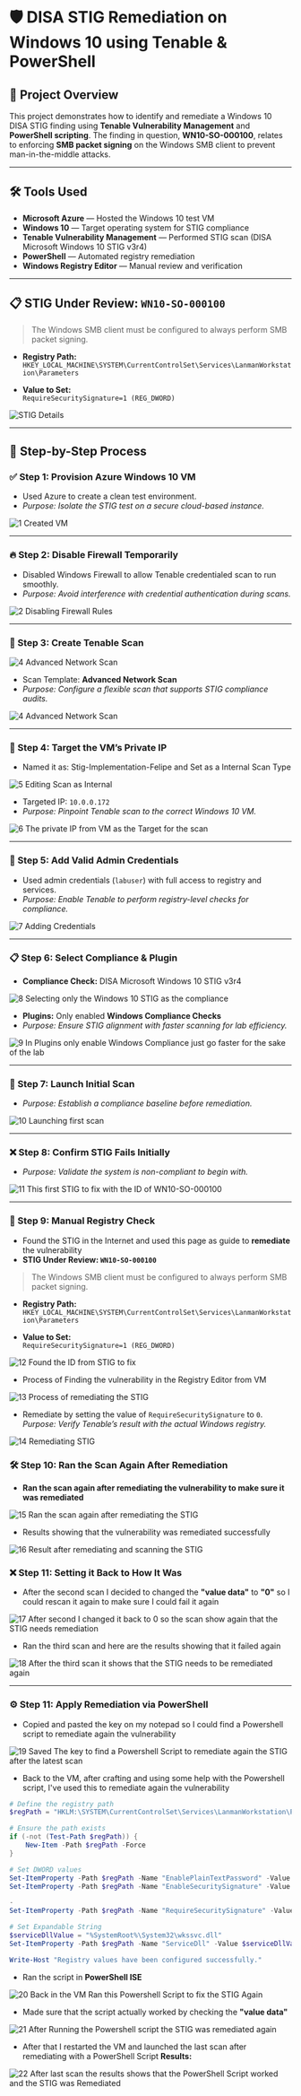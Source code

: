 # 🛡️ DISA STIG Remediation on Windows 10 using Tenable & PowerShell

## 📌 Project Overview

This project demonstrates how to identify and remediate a Windows 10 DISA STIG finding using **Tenable Vulnerability Management** and **PowerShell scripting**. The finding in question, **WN10-SO-000100**, relates to enforcing **SMB packet signing** on the Windows SMB client to prevent man-in-the-middle attacks.

---

## 🛠️ Tools Used

- **Microsoft Azure** — Hosted the Windows 10 test VM  
- **Windows 10** — Target operating system for STIG compliance  
- **Tenable Vulnerability Management** — Performed STIG scan (DISA Microsoft Windows 10 STIG v3r4)  
- **PowerShell** — Automated registry remediation  
- **Windows Registry Editor** — Manual review and verification  

---

## 📋 STIG Under Review: `WN10-SO-000100`

> The Windows SMB client must be configured to always perform SMB packet signing.

- **Registry Path:**  
  `HKEY_LOCAL_MACHINE\SYSTEM\CurrentControlSet\Services\LanmanWorkstation\Parameters`

- **Value to Set:**  
  `RequireSecuritySignature=1 (REG_DWORD)`

![STIG Details](screenshots/11.%20This%20first%20STIG%20to%20fix%20with%20the%20ID%20of%20WN10-SO-000100.png)

---

## 🔄 Step-by-Step Process

### ✅ Step 1: Provision Azure Windows 10 VM
- Used Azure to create a clean test environment.
- *Purpose: Isolate the STIG test on a secure cloud-based instance.*

![1 Created VM](https://github.com/user-attachments/assets/aa63048b-966a-4cc2-a27f-852b0e4671af)

---

### 🔥 Step 2: Disable Firewall Temporarily
- Disabled Windows Firewall to allow Tenable credentialed scan to run smoothly. 
- *Purpose: Avoid interference with credential authentication during scans.*

![2 Disabling Firewall Rules](https://github.com/user-attachments/assets/ae2a7dd3-69a3-4c33-9ddd-84de04caf953)

---

### 🧪 Step 3: Create Tenable Scan

![4  Advanced Network Scan](https://github.com/user-attachments/assets/33fa86ce-9f7d-4f5d-a10b-332560de3b6d)

- Scan Template: **Advanced Network Scan**
- *Purpose: Configure a flexible scan that supports STIG compliance audits.*

![4  Advanced Network Scan](https://github.com/user-attachments/assets/be077519-bffc-4890-b822-0827d805607e)

---

### 🎯 Step 4: Target the VM’s Private IP
- Named it as: Stig-Implementation-Felipe and Set as a Internal Scan Type

![5  Editing Scan as Internal](https://github.com/user-attachments/assets/4bc801b3-e513-422f-b32c-64ae6dc96187)

- Targeted IP: `10.0.0.172`
- *Purpose: Pinpoint Tenable scan to the correct Windows 10 VM.*

![6  The private IP from VM as the Target for the scan](https://github.com/user-attachments/assets/45bab877-b6e0-47d0-b893-3df3716d3664)

---

### 🔐 Step 5: Add Valid Admin Credentials
- Used admin credentials (`labuser`) with full access to registry and services.
- *Purpose: Enable Tenable to perform registry-level checks for compliance.*

![7  Adding Credentials](https://github.com/user-attachments/assets/83d1c766-4a3e-42cb-aba1-c6d9cb4881f4)

---

### 📋 Step 6: Select Compliance & Plugin
- **Compliance Check:** DISA Microsoft Windows 10 STIG v3r4

![8  Selecting only the Windows 10 STIG as the compliance](https://github.com/user-attachments/assets/0e67e1c9-a363-4b8a-9a36-15cdcdd827c6)

- **Plugins:** Only enabled **Windows Compliance Checks**
- *Purpose: Ensure STIG alignment with faster scanning for lab efficiency.*

![9  In Plugins only enable Windows Compliance just go faster for the sake of the lab](https://github.com/user-attachments/assets/32178d21-37f8-4263-8745-d192d561cd0c)

---

### 🚀 Step 7: Launch Initial Scan
- *Purpose: Establish a compliance baseline before remediation.*

![10  Launching first scan](https://github.com/user-attachments/assets/9442c8c2-a3f4-4af0-90ed-5e0c5cfffbfb)

---

### ❌ Step 8: Confirm STIG Fails Initially
- *Purpose: Validate the system is non-compliant to begin with.*

![11  This first STIG to fix with the ID of WN10-SO-000100](https://github.com/user-attachments/assets/564b5f86-dfa8-4193-9132-7ffad44ef4a3)

---

### 🔎 Step 9: Manual Registry Check
- Found the STIG in the Internet and used this page as guide to **remediate** the vulnerability
- **STIG Under Review: `WN10-SO-000100`**

> The Windows SMB client must be configured to always perform SMB packet signing.

- **Registry Path:**  
  `HKEY_LOCAL_MACHINE\SYSTEM\CurrentControlSet\Services\LanmanWorkstation\Parameters`

- **Value to Set:**  
  `RequireSecuritySignature=1 (REG_DWORD)`

![12  Found the ID from STIG to fix](https://github.com/user-attachments/assets/f95d94d3-f135-428a-bd6e-80f25c12a3e0)

- Process of Finding the vulnerability in the Registry Editor from VM

![13  Process of remediating the STIG](https://github.com/user-attachments/assets/a722a01f-0819-4c7f-b2e7-b7303aff42d7)

- Remediate by setting the value of `RequireSecuritySignature` to `0`.
*Purpose: Verify Tenable’s result with the actual Windows registry.*

![14  Remediating STIG](https://github.com/user-attachments/assets/fc71a658-60d2-4133-9703-af69441fe7b4)

### 🛠️ Step 10: Ran the Scan Again After Remediation
-  **Ran the scan again after remediating the vulnerability to make sure it was remediated**

![15  Ran the scan again after remediating the STIG](https://github.com/user-attachments/assets/823d8f29-1bb6-43d6-a41a-81e704cf70a5)

- Results showing that the vulnerability was remediated successfully

![16  Result after remediating and scanning the STIG](https://github.com/user-attachments/assets/f5c37572-0585-4932-aa81-21182c8714e9)

### ❌ Step 11: Setting it Back to How It Was

- After the second scan I decided to changed the **"value data"** to **"0"** so I could rescan it again to make sure I could fail it again

![17  After second I changed it back to 0 so the scan show again that the STIG needs remediation](https://github.com/user-attachments/assets/63e41e37-6c2d-445a-95bf-eb69dac7cc13)

- Ran the third scan and here are the results showing that it failed again

![18  After the third scan it shows that the STIG needs to be remediated again](https://github.com/user-attachments/assets/90fa0841-789f-4d1f-9aa6-ce73b5e88cf6)
  
---

### ⚙️ Step 11: Apply Remediation via PowerShell

- Copied and pasted the key on my notepad so I could find a Powershell script to remediate again the vulnerability

![19  Saved The key to find a Powershell Script to remediate again the STIG after the latest scan](https://github.com/user-attachments/assets/4dc3f212-8030-4415-8ea7-b84ca47b8d8c)

- Back to the VM, after crafting and using some help with the Powershell script, I've used this to remediate again the vulnerability
```powershell
# Define the registry path
$regPath = "HKLM:\SYSTEM\CurrentControlSet\Services\LanmanWorkstation\Parameters"

# Ensure the path exists
if (-not (Test-Path $regPath)) {
    New-Item -Path $regPath -Force
}

# Set DWORD values
Set-ItemProperty -Path $regPath -Name "EnablePlainTextPassword" -Value 0 -Type DWord
Set-ItemProperty -Path $regPath -Name "EnableSecuritySignature" -Value 1 -Type DWord

- 
Set-ItemProperty -Path $regPath -Name "RequireSecuritySignature" -Value 1 -Type DWord

# Set Expandable String
$serviceDllValue = "%SystemRoot%\System32\wkssvc.dll"
Set-ItemProperty -Path $regPath -Name "ServiceDll" -Value $serviceDllValue -Type ExpandString

Write-Host "Registry values have been configured successfully."
```
- Ran the script in **PowerShell ISE**

![20  Back in the VM Ran this Powershell Script to fix the STIG Again](https://github.com/user-attachments/assets/f4f04d84-3f96-4a70-b59c-424e41f8fdce)

- Made sure that the script actually worked by checking the **"value data"**

![21  After Running the Powershell script the STIG was remediated again](https://github.com/user-attachments/assets/102bf59d-08ad-401c-86bf-3acfa007b288)

- After that I restarted the VM and launched the last scan after remediating with a PowerShell Script
**Results:**

![22  After last scan the results shows that the PowerShell Script worked and the STIG was Remediated](https://github.com/user-attachments/assets/f10307e1-a473-4dbc-8fdf-11a0a7e444e2)

 

